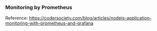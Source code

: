 ### Monitoring by Prometheus

Reference: https://codersociety.com/blog/articles/nodejs-application-monitoring-with-prometheus-and-grafana